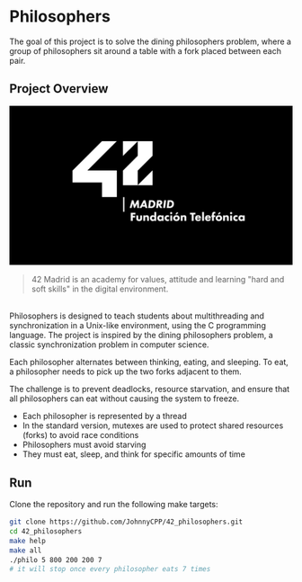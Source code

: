 # Philosophers

The goal of this project is to solve the dining philosophers problem, where a group of philosophers sit around a table with a fork placed between each pair.

## Project Overview

![42](./resources/42_madrid.jpg "42")

> 42 Madrid is an academy for values, attitude and learning "hard and soft skills" in the digital environment.
<br>
Philosophers is designed to teach students about multithreading and synchronization in a Unix-like environment, using the C programming language. The project is inspired by the dining philosophers problem, a classic synchronization problem in computer science.

Each philosopher alternates between thinking, eating, and sleeping. To eat, a philosopher needs to pick up the two forks adjacent to them.

The challenge is to prevent deadlocks, resource starvation, and ensure that all philosophers can eat without causing the system to freeze.

- Each philosopher is represented by a thread
- In the standard version, mutexes are used to protect shared resources (forks) to avoid race conditions
- Philosophers must avoid starving
- They must eat, sleep, and think for specific amounts of time

## Run

Clone the repository and run the following make targets:

```bash
git clone https://github.com/JohnnyCPP/42_philosophers.git
cd 42_philosophers
make help
make all
./philo 5 800 200 200 7
# it will stop once every philosopher eats 7 times
```

